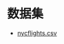 # 数据集

- [nycflights.csv](https://raw.githubusercontent.com/yankev/testing/master/datasets/nycflights.csv)